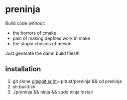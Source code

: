 # preninja
Build code without:
 - the horrors of cmake
 - pain of making depfiles work in make
 - the stupid choices of meson

Just generate the damn build files!!!

## installation
1. git clone git@git.sr.ht:~pitust/preninja && cd preninja
2. sh build.sh
3. ./preninja && ninja && sudo ninja install
